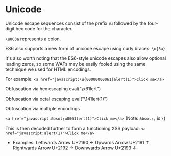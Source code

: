 # Unicode


Unicode escape sequences consist of the prefix \u followed by the four-digit hex code for the character.

`\u003a` represents a colon.

ES6 also supports a new form of unicode escape using curly braces: `\u{3a}`

It's also worth noting that the ES6-style unicode escapes also allow optional leading zeros, so some WAFs may be easily fooled using the same technique we used for HTML encodings.

For example: `<a href="javascript:\u{00000000061}alert(1)">Click me</a>`

Obfuscation via hex escaping
eval("\x61lert")

Obfuscation via octal escaping
eval("\141lert(1)")

Obfuscation via multiple encodings

`<a href="javascript:&bsol;u0061lert(1)">Click me</a>` (Note: `&bsol;,` is `\`)

This is then decoded further to form a functioning XSS payload:
`<a href="javascript:alert(1)">Click me</a>`




- Examples:
    Leftwards Arrow U+2190 ←
    Upwards Arrow U+2191 ↑
    Rightwards Arrow U+2192 →
    Downwards Arrow U+2193 ↓
	




